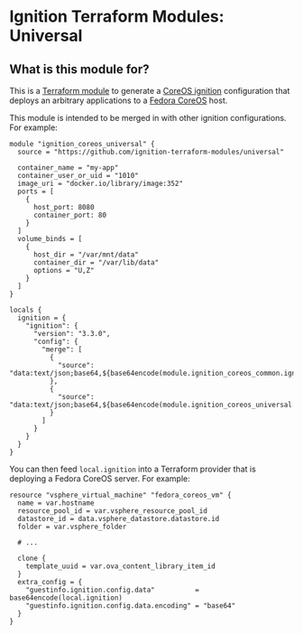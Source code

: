 # Ignition Terraform Modules: Universal

## What is this module for?

This is a [Terraform module](https://www.terraform.io/language/modules) to generate a [CoreOS ignition](https://coreos.github.io/ignition/) configuration that deploys an arbitrary applications to a [Fedora CoreOS](https://getfedora.org/en/coreos?stream=stable) host. 

This module is intended to be merged in with other ignition configurations. For example:

```hcl
module "ignition_coreos_universal" {
  source = "https://github.com/ignition-terraform-modules/universal"

  container_name = "my-app"
  container_user_or_uid = "1010"
  image_uri = "docker.io/library/image:352"
  ports = [
    {
      host_port: 8080
      container_port: 80
    }
  ]
  volume_binds = [
    {
      host_dir = "/var/mnt/data"
      container_dir = "/var/lib/data"
      options = "U,Z"
    }
  ]
}

locals {
  ignition = {
    "ignition": {
      "version": "3.3.0",
      "config": {
        "merge": [
          {
            "source": "data:text/json;base64,${base64encode(module.ignition_coreos_common.ignition)}"
          },
          {
            "source": "data:text/json;base64,${base64encode(module.ignition_coreos_universal.ignition)}"
          }
        ]
      }
    }
  }
}
```

You can then feed ```local.ignition``` into a Terraform provider that is deploying a Fedora CoreOS server. For example:

```hcl
resource "vsphere_virtual_machine" "fedora_coreos_vm" {
  name = var.hostname
  resource_pool_id = var.vsphere_resource_pool_id
  datastore_id = data.vsphere_datastore.datastore.id
  folder = var.vsphere_folder
  
  # ...
  
  clone {
    template_uuid = var.ova_content_library_item_id
  }
  extra_config = {
    "guestinfo.ignition.config.data"          = base64encode(local.ignition)
    "guestinfo.ignition.config.data.encoding" = "base64"
  }
}
```